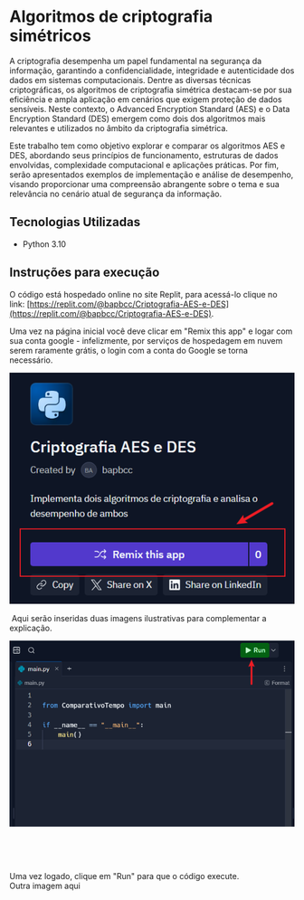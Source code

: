 # Algoritmos de criptografia simétricos

A criptografia desempenha um papel fundamental na segurança da informação, garantindo a confidencialidade, integridade e autenticidade dos dados em sistemas computacionais. Dentre as diversas técnicas criptográficas, os algoritmos de criptografia simétrica destacam-se por sua eficiência e ampla aplicação em cenários que exigem proteção de dados sensíveis. Neste contexto, o Advanced Encryption Standard (AES) e o Data Encryption Standard (DES) emergem como dois dos algoritmos mais relevantes e utilizados no âmbito da criptografia simétrica.

Este trabalho tem como objetivo explorar e comparar os algoritmos AES e DES, abordando seus princípios de funcionamento, estruturas de dados envolvidas, complexidade computacional e aplicações práticas. Por fim, serão apresentados exemplos de implementação e análise de desempenho, visando proporcionar uma compreensão abrangente sobre o tema e sua relevância no cenário atual de segurança da informação.&#x20;

## Tecnologias Utilizadas

- Python 3.10

## Instruções para execução

O código está hospedado online no site Replit, para acessá-lo clique no link: [https://replit.com/@bapbcc/Criptografia-AES-e-DES](https://replit.com/@bapbcc/Criptografia-AES-e-DES).

Uma vez na página inicial você deve clicar em "Remix this app" e logar com sua conta google - infelizmente, por serviços de hospedagem em nuvem serem raramente grátis, o login com a conta do Google se torna necessário.   

![Imagem de login](./imagens/login.png)

 Aqui serão inseridas duas imagens ilustrativas para complementar a explicação.

![Execução](./imagens/run.png)





 

















   









Uma vez logado, clique em "Run" para que o código execute.\
Outra imagem aqui
